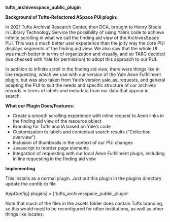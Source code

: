 **tufts_archivesspace_public_plugin**

**Background of Tufts-Refactored ASpace PUI plugin:**

In 2021 Tufts Archival Research Center, then DCA, brought to Henry Steele in Library Technology Service the possibility of using Yale’s code to achieve infinite scrolling in what we call the finding aid view of the ArchivesSpace PUI.   This was a much better user experience than the jolty way the core PUI displays segments of the finding aid view.    We also saw that the whole UI was much better in terms of organization and visually, and so TARC decided (we checked with Yale for permission) to adopt this approach to our PUI.

In addition to infinite scroll in the finding aid view, there were things like in line requesting, which we use with our version of the Yale Aeon Fulfillment plugin, but was also taken from Yale’s version yale_as_requests, and general adapting the PUI to suit the needs and specific structure of our archives records in terms of labels and metadata from our data that appear in search.

**What our Plugin Does/Features:**

- Create a smooth scrolling experience with inline request to Aeon links in the finding aid view of the resource object
- Branding for Tufts and IA based on Yale’s code
- Customization to labels and contextual search results (“Collection overview”)
- Inclusion of thumbnails in the context of our PUI changes
- Javascript to reorder page elements
- Integration of requesting with our local Aeon Fulfillment plugin, including in line requesting in the finding aid view

**Implementing**

This installs as a normal plugin. Just put this plugin in the plugins directory update the confib.rb file

AppConfig\[:plugins\] = \[‘tufts_archivesspace_public_plugin’

Note that much of the files in the assets folder does contain Tufts branding, so this would need to be reconfigured for other institutions, as well as other things like locales.